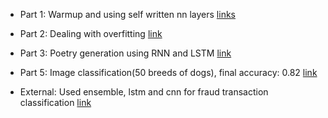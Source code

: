 * Part 1: Warmup and using self written nn layers [links](https://github.com/ea-evdokimov/ml-labs/blob/master/lab2_DL_rnn_lstm_cnn/Lab2_DL_part1_warmup.ipynb)

* Part 2: Dealing with overfitting [link](https://github.com/ea-evdokimov/ml-labs/blob/master/lab2_DL_rnn_lstm_cnn/Lab2_DL_part2_overfitting.ipynb)

* Part 3: Poetry generation using RNN and LSTM [link](https://github.com/ea-evdokimov/ml-labs/blob/master/lab2_DL_rnn_lstm_cnn/Lab2_DL_part3_poetry.ipynb)

* Part 5: Image classification(50 breeds of dogs), final accuracy: 0.82 [link](https://github.com/ea-evdokimov/ml-labs/blob/master/lab2_DL_rnn_lstm_cnn/Lab2_DL_part5_optional.ipynb)

* External: Used ensemble, lstm and cnn for fraud transaction classification [link](https://github.com/ea-evdokimov/ml-labs/blob/master/lab2_DL_rnn_lstm_cnn/fraud_transaction_classification.ipynb)
